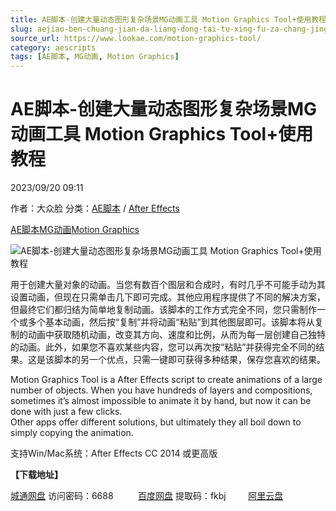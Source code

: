 ```yaml
---
title: AE脚本-创建大量动态图形复杂场景MG动画工具 Motion Graphics Tool+使用教程
slug: aejiao-ben-chuang-jian-da-liang-dong-tai-tu-xing-fu-za-chang-jing-mgdong-hua-gong-ju-motion-graphics-tool-shi-yong-jiao-cheng
source_url: https://www.lookae.com/motion-graphics-tool/
category: aescripts
tags: [AE脚本, MG动画, Motion Graphics]
---
```

# AE脚本-创建大量动态图形复杂场景MG动画工具 Motion Graphics Tool+使用教程

2023/09/20 09:11

作者：大众脸
分类：[AE脚本](https://www.lookae.com/after-effects/aescripts/) / [After Effects](https://www.lookae.com/after-effects/)

[AE脚本](https://www.lookae.com/tag/ae%e8%84%9a%e6%9c%ac/)[MG动画](https://www.lookae.com/tag/mg%e5%8a%a8%e7%94%bb/)[Motion Graphics](https://www.lookae.com/tag/motion-graphics/)

![AE脚本-创建大量动态图形复杂场景MG动画工具 Motion Graphics Tool+使用教程](https://www.lookae.com/wp-content/uploads/2023/09/46835583.jpg "AE脚本-创建大量动态图形复杂场景MG动画工具 Motion Graphics Tool+使用教程-LookAE.com")

用于创建大量对象的动画。当您有数百个图层和合成时，有时几乎不可能手动为其设置动画，但现在只需单击几下即可完成。其他应用程序提供了不同的解决方案，但最终它们都归结为简单地复制动画。该脚本的工作方式完全不同，您只需制作一个或多个基本动画，然后按“复制”并将动画“粘贴”到其他图层即可。该脚本将从复制的动画中获取随机动画，改变其方向、速度和比例，从而为每一层创建自己独特的动画。此外，如果您不喜欢某些内容，您可以再次按“粘贴”并获得完全不同的结果。这是该脚本的另一个优点，只需一键即可获得多种结果，保存您喜欢的结果。

Motion Graphics Tool is a After Effects script to create animations of a large number of objects. When you have hundreds of layers and compositions, sometimes it’s almost impossible to animate it by hand, but now it can be done with just a few clicks.  
Other apps offer different solutions, but ultimately they all boil down to simply copying the animation.

支持Win/Mac系统：After Effects CC 2014 或更高版

**【下载地址】**

[城通网盘](https://url70.ctfile.com/f/2827370-942700779-db5d02?p=4431) 访问密码：6688          [百度网盘](https://pan.baidu.com/s/1Uic-JYUXRsYT1GZS7PpO9Q?pwd=fkbj) 提取码：fkbj         [阿里云盘](https://www.aliyundrive.com/s/7BdKJrVs8DR)
